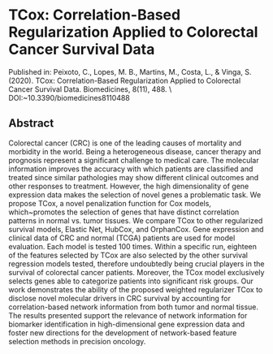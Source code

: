 # TCox: Correlation-Based Regularization Applied to Colorectal Cancer Survival Data

Published in: Peixoto, C., Lopes, M. B., Martins, M., Costa, L., \& Vinga, S. (2020). TCox: Correlation-Based Regularization Applied to Colorectal Cancer Survival Data. Biomedicines, 8(11), 488. \\ DOI:~10.3390/biomedicines8110488

## Abstract

Colorectal cancer (CRC) is one of the leading causes of mortality and morbidity in the world. Being a heterogeneous disease, cancer therapy and prognosis represent a significant challenge to medical care. The molecular information improves the accuracy with which patients are classified and treated since similar pathologies may show different clinical outcomes and other responses to treatment. However, the high dimensionality of gene expression data makes the selection of novel genes a problematic task.
We propose TCox, a novel penalization function for Cox models, which~promotes the selection of genes that have distinct correlation patterns in normal vs. tumor tissues. We compare TCox to other regularized survival models, Elastic Net, HubCox, and OrphanCox. Gene expression and clinical data of CRC and normal (TCGA) patients are used for model evaluation. Each model is tested 100 times. Within a specific run, eighteen of the features selected by TCox are also selected by the other survival regression models tested, therefore undoubtedly being crucial players in the survival of colorectal cancer patients. 
Moreover, the TCox model exclusively selects genes able to categorize patients into significant risk groups.
Our work demonstrates the ability of the proposed weighted regularizer TCox to disclose novel molecular drivers in CRC survival by accounting for correlation-based network information from both tumor and normal tissue. The results presented support the relevance of network information for biomarker identification in high-dimensional gene expression data and foster new directions for the development of network-based feature selection methods in precision oncology.
